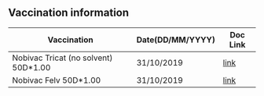 ## Vaccination information
| Vaccination | Date(DD/MM/YYYY) | Doc Link |
|-------------|---------|----------|
| Nobivac Tricat (no solvent) 50D\*1.00 | 31/10/2019 | [link](vacc1.jpg)  |
| Nobivac Felv 50D\*1.00 | 31/10/2019 | [link](vacc1.jpg)  |
